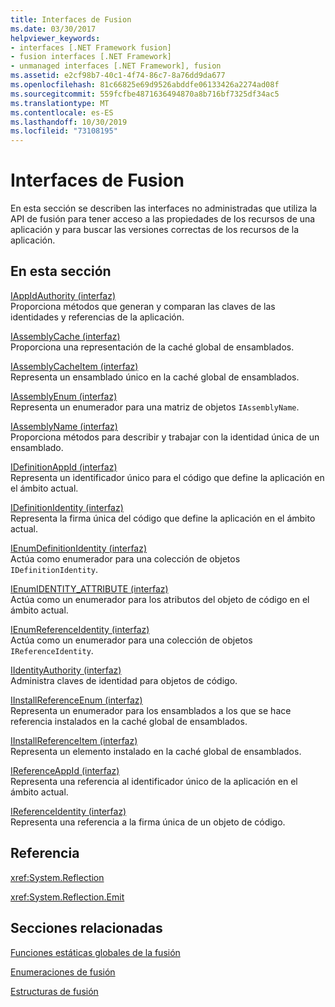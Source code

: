 ```yaml
---
title: Interfaces de Fusion
ms.date: 03/30/2017
helpviewer_keywords:
- interfaces [.NET Framework fusion]
- fusion interfaces [.NET Framework]
- unmanaged interfaces [.NET Framework], fusion
ms.assetid: e2cf98b7-40c1-4f74-86c7-8a76dd9da677
ms.openlocfilehash: 81c66825e69d9526abddfe06133426a2274ad08f
ms.sourcegitcommit: 559fcfbe4871636494870a8b716bf7325df34ac5
ms.translationtype: MT
ms.contentlocale: es-ES
ms.lasthandoff: 10/30/2019
ms.locfileid: "73108195"
---
```

# <a name="fusion-interfaces"></a>Interfaces de Fusion
En esta sección se describen las interfaces no administradas que utiliza la API de fusión para tener acceso a las propiedades de los recursos de una aplicación y para buscar las versiones correctas de los recursos de la aplicación.  
  
## <a name="in-this-section"></a>En esta sección  
 [IAppIdAuthority (interfaz)](iappidauthority-interface.md)  
 Proporciona métodos que generan y comparan las claves de las identidades y referencias de la aplicación.  
  
 [IAssemblyCache (interfaz)](iassemblycache-interface.md)  
 Proporciona una representación de la caché global de ensamblados.  
  
 [IAssemblyCacheItem (interfaz)](iassemblycacheitem-interface.md)  
 Representa un ensamblado único en la caché global de ensamblados.  
  
 [IAssemblyEnum (interfaz)](iassemblyenum-interface.md)  
 Representa un enumerador para una matriz de objetos `IAssemblyName`.  
  
 [IAssemblyName (interfaz)](iassemblyname-interface.md)  
 Proporciona métodos para describir y trabajar con la identidad única de un ensamblado.  
  
 [IDefinitionAppId (interfaz)](idefinitionappid-interface.md)  
 Representa un identificador único para el código que define la aplicación en el ámbito actual.  
  
 [IDefinitionIdentity (interfaz)](idefinitionidentity-interface.md)  
 Representa la firma única del código que define la aplicación en el ámbito actual.  
  
 [IEnumDefinitionIdentity (interfaz)](ienumdefinitionidentity-interface.md)  
 Actúa como enumerador para una colección de objetos `IDefinitionIdentity`.  
  
 [IEnumIDENTITY_ATTRIBUTE (interfaz)](ienumidentity-attribute-interface.md)  
 Actúa como un enumerador para los atributos del objeto de código en el ámbito actual.  
  
 [IEnumReferenceIdentity (interfaz)](ienumreferenceidentity-interface.md)  
 Actúa como un enumerador para una colección de objetos `IReferenceIdentity`.  
  
 [IIdentityAuthority (interfaz)](iidentityauthority-interface.md)  
 Administra claves de identidad para objetos de código.  
  
 [IInstallReferenceEnum (interfaz)](iinstallreferenceenum-interface.md)  
 Representa un enumerador para los ensamblados a los que se hace referencia instalados en la caché global de ensamblados.  
  
 [IInstallReferenceItem (interfaz)](iinstallreferenceitem-interface.md)  
 Representa un elemento instalado en la caché global de ensamblados.  
  
 [IReferenceAppId (interfaz)](ireferenceappid-interface.md)  
 Representa una referencia al identificador único de la aplicación en el ámbito actual.  
  
 [IReferenceIdentity (interfaz)](ireferenceidentity-interface.md)  
 Representa una referencia a la firma única de un objeto de código.  
  
## <a name="reference"></a>Referencia  
 <xref:System.Reflection>  
  
 <xref:System.Reflection.Emit>  
  
## <a name="related-sections"></a>Secciones relacionadas  
 [Funciones estáticas globales de la fusión](fusion-global-static-functions.md)  
  
 [Enumeraciones de fusión](fusion-enumerations.md)  
  
 [Estructuras de fusión](fusion-structures.md)
